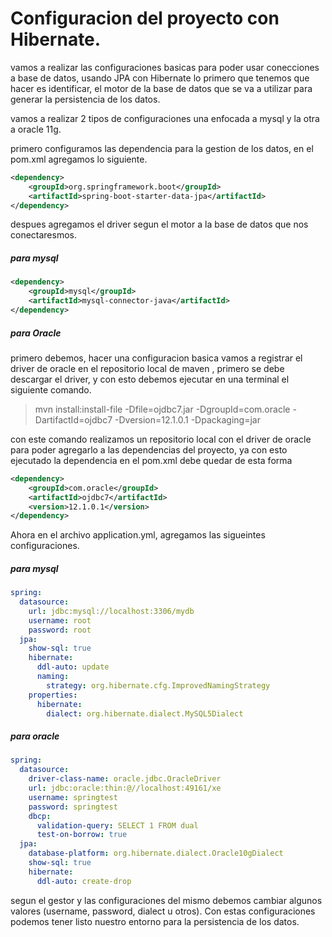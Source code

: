 # Configuracion del proyecto con Hibernate.

vamos a realizar las configuraciones basicas para poder usar conecciones a base de datos, usando JPA con Hibernate lo primero que tenemos que  hacer es identificar, el motor de la base de datos que se va a utilizar para generar la persistencia de los datos.

vamos a realizar 2 tipos de configuraciones una enfocada a mysql y la otra a oracle 11g.

primero configuramos las dependencia para la gestion de los datos, en el pom.xml agregamos lo siguiente.

```xml
<dependency>
    <groupId>org.springframework.boot</groupId>
    <artifactId>spring-boot-starter-data-jpa</artifactId>
</dependency>
```

despues agregamos el driver segun el motor a la base de datos que nos conectaresmos.

##### para mysql

```xml
<dependency>
    <groupId>mysql</groupId>
    <artifactId>mysql-connector-java</artifactId>
</dependency>
```

##### para Oracle

primero debemos, hacer una configuracion basica vamos a registrar el driver de oracle en el repositorio local de maven , primero se debe descargar el driver, y con esto debemos ejecutar en una terminal el siguiente comando.

> mvn install:install-file -Dfile=ojdbc7.jar  -DgroupId=com.oracle -DartifactId=ojdbc7 -Dversion=12.1.0.1 -Dpackaging=jar

con este comando realizamos un repositorio local con el driver de oracle para poder agregarlo a las dependencias del proyecto, ya con esto ejecutado la dependencia en el pom.xml debe quedar de esta forma

```xml
<dependency>
    <groupId>com.oracle</groupId>
    <artifactId>ojdbc7</artifactId>
    <version>12.1.0.1</version>
</dependency>
```

Ahora en el archivo application.yml, agregamos las sigueintes configuraciones.

##### para mysql

```yaml
spring:
  datasource:
    url: jdbc:mysql://localhost:3306/mydb
    username: root
    password: root
  jpa:
    show-sql: true
    hibernate:
      ddl-auto: update
      naming:
        strategy: org.hibernate.cfg.ImprovedNamingStrategy
    properties:
      hibernate:
        dialect: org.hibernate.dialect.MySQL5Dialect
```

##### para oracle

```yaml
spring:
  datasource:
    driver-class-name: oracle.jdbc.OracleDriver
    url: jdbc:oracle:thin:@//localhost:49161/xe
    username: springtest
    password: springtest
    dbcp:
      validation-query: SELECT 1 FROM dual
      test-on-borrow: true
  jpa:
    database-platform: org.hibernate.dialect.Oracle10gDialect
    show-sql: true
    hibernate:
      ddl-auto: create-drop
```

segun el gestor y las configuraciones del mismo debemos cambiar algunos valores \(username, password, dialect u otros\). Con estas configuraciones podemos tener listo nuestro entorno para la persistencia de los datos.

